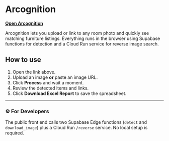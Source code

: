 # Arcognition

[**Open Arcognition**](https://shinsekami.github.io/Arcognition)

Arcognition lets you upload or link to any room photo and quickly see matching furniture listings. Everything runs in the browser using Supabase functions for detection and a Cloud Run service for reverse image search.

## How to use
1. Open the link above.
2. Upload an image **or** paste an image URL.
3. Click **Process** and wait a moment.
4. Review the detected items and links.
5. Click **Download Excel Report** to save the spreadsheet.

---
### ⚙️ For Developers
The public front end calls two Supabase Edge functions (`detect` and `download_image`) plus a Cloud Run `/reverse` service. No local setup is required.

